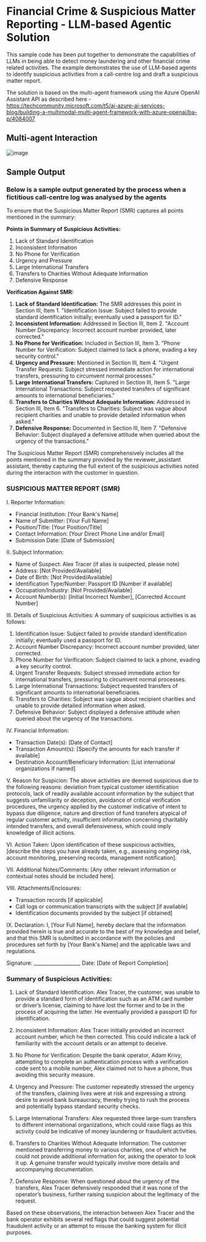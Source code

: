 # Financial Crime & Suspicious Matter Reporting - LLM-based Agentic Solution

This sample code has been put together to demonstrate the capabilities of LLMs in being able to detect money laundering and other financial crime related activities. The example demonstrates the use of LLM-based agents to identify suspicious activities from a call-centre log and draft a suspicious matter report.

The solution is based on the multi-agent framework using the Azure OpenAI Assistant API as described here - https://techcommunity.microsoft.com/t5/ai-azure-ai-services-blog/building-a-multimodal-multi-agent-framework-with-azure-openai/ba-p/4084007

## Multi-agent Interaction 
![image](https://github.com/ajananth/fincrime-multiagent-fsi/assets/77469793/9e881e40-6492-41e8-9680-6dbcbe683aba)

## Sample Output
### Below is a sample output generated by the process when a fictitious call-centre log was analysed by the agents

To ensure that the Suspicious Matter Report (SMR) captures all points mentioned in the summary:

**Points in Summary of Suspicious Activities:**
1. Lack of Standard Identification
2. Inconsistent Information
3. No Phone for Verification
4. Urgency and Pressure
5. Large International Transfers
6. Transfers to Charities Without Adequate Information
7. Defensive Response

**Verification Against SMR:**

1. **Lack of Standard Identification:** The SMR addresses this point in Section III, Item 1. "Identification Issue: Subject failed to provide standard identification initially; eventually used a passport for ID."
2. **Inconsistent Information:** Addressed in Section III, Item 2. "Account Number Discrepancy: Incorrect account number provided, later corrected."
3. **No Phone for Verification:** Included in Section III, Item 3. "Phone Number for Verification: Subject claimed to lack a phone, evading a key security control."
4. **Urgency and Pressure:** Mentioned in Section III, Item 4. "Urgent Transfer Requests: Subject stressed immediate action for international transfers, pressuring to circumvent normal processes."
5. **Large International Transfers:** Captured in Section III, Item 5. "Large International Transactions: Subject requested transfers of significant amounts to international beneficiaries."
6. **Transfers to Charities Without Adequate Information:** Addressed in Section III, Item 6. "Transfers to Charities: Subject was vague about recipient charities and unable to provide detailed information when asked."
7. **Defensive Response:** Documented in Section III, Item 7. "Defensive Behavior: Subject displayed a defensive attitude when queried about the urgency of the transactions."

The Suspicious Matter Report (SMR) comprehensively includes all the points mentioned in the summary provided by the reviewer_assistant assistant, thereby capturing the full extent of the suspicious activities noted during the interaction with the customer in question.

### SUSPICIOUS MATTER REPORT (SMR)

I. Reporter Information:
- Financial Institution: [Your Bank's Name]
- Name of Submitter: [Your Full Name]
- Position/Title: [Your Position/Title]
- Contact Information: [Your Direct Phone Line and/or Email]
- Submission Date: [Date of Submission]

II. Subject Information:
- Name of Suspect: Alex Tracer (if alias is suspected, please note)
- Address: [Not Provided/Available]
- Date of Birth: [Not Provided/Available]
- Identification Type/Number: Passport ID [Number if available]
- Occupation/Industry: [Not Provided/Available]
- Account Number(s): [Initial Incorrect Number], [Corrected Account Number]
  
III. Details of Suspicious Activities:
A summary of suspicious activities is as follows:
1. Identification Issue: Subject failed to provide standard identification initially; eventually used a passport for ID.
2. Account Number Discrepancy: Incorrect account number provided, later corrected.
3. Phone Number for Verification: Subject claimed to lack a phone, evading a key security control.
4. Urgent Transfer Requests: Subject stressed immediate action for international transfers, pressuring to circumvent normal processes.
5. Large International Transactions: Subject requested transfers of significant amounts to international beneficiaries.
6. Transfers to Charities: Subject was vague about recipient charities and unable to provide detailed information when asked.
7. Defensive Behavior: Subject displayed a defensive attitude when queried about the urgency of the transactions.

IV. Financial Information:
- Transaction Date(s): [Date of Contact]
- Transaction Amount(s): [Specify the amounts for each transfer if available]
- Destination Account/Beneficiary Information: [List international organizations if named]

V. Reason for Suspicion:
The above activities are deemed suspicious due to the following reasons: deviation from typical customer identification protocols, lack of readily available account information by the subject that suggests unfamiliarity or deception, avoidance of critical verification procedures, the urgency applied by the customer indicative of intent to bypass due diligence, nature and direction of fund transfers atypical of regular customer activity, insufficient information concerning charitably intended transfers, and overall defensiveness, which could imply knowledge of illicit actions.

VI. Action Taken:
Upon identification of these suspicious activities, [describe the steps you have already taken, e.g., assessing ongoing risk, account monitoring, preserving records, management notification].

VII. Additional Notes/Comments:
[Any other relevant information or contextual notes should be included here].

VIII. Attachments/Enclosures:
- Transaction records [if applicable]
- Call logs or communication transcripts with the subject [if available]
- Identification documents provided by the subject [if obtained]

IX. Declaration:
I, [Your Full Name], hereby declare that the information provided herein is true and accurate to the best of my knowledge and belief, and that this SMR is submitted in accordance with the policies and procedures set forth by [Your Bank's Name] and the applicable laws and regulations.

Signature: ___________________
Date: [Date of Report Completion]

### Summary of Suspicious Activities:

1. Lack of Standard Identification: Alex Tracer, the customer, was unable to provide a standard form of identification such as an ATM card number or driver’s license, claiming to have lost the former and to be in the process of acquiring the latter. He eventually provided a passport ID for identification.

2. Inconsistent Information: Alex Tracer initially provided an incorrect account number, which he then corrected. This could indicate a lack of familiarity with the account details or an attempt to deceive.

3. No Phone for Verification: Despite the bank operator, Adam Krivy, attempting to complete an authentication process with a verification code sent to a mobile number, Alex claimed not to have a phone, thus avoiding this security measure.

4. Urgency and Pressure: The customer repeatedly stressed the urgency of the transfers, claiming lives were at risk and expressing a strong desire to avoid bank bureaucracy, thereby trying to rush the process and potentially bypass standard security checks.

5. Large International Transfers: Alex requested three large-sum transfers to different international organizations, which could raise flags as this activity could be indicative of money laundering or fraudulent activities. 

6. Transfers to Charities Without Adequate Information: The customer mentioned transferring money to various charities, one of which he could not provide additional information for, asking the operator to look it up. A genuine transfer would typically involve more details and accompanying documentation.

7. Defensive Response: When questioned about the urgency of the transfers, Alex Tracer defensively responded that it was none of the operator’s business, further raising suspicion about the legitimacy of the request.

Based on these observations, the interaction between Alex Tracer and the bank operator exhibits several red flags that could suggest potential fraudulent activity or an attempt to misuse the banking system for illicit purposes.
